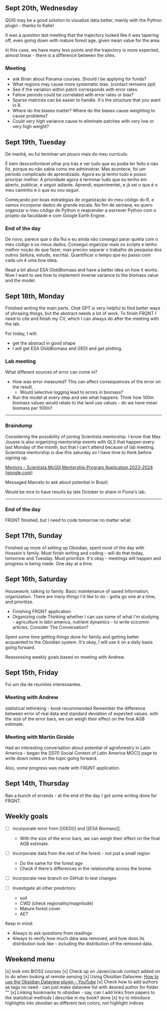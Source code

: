 
## Sept 20th, Wednesday

QGIS may be a good solution to visualize data better, mainly with the Python plugin - thanks to Katie!

It was a question last meeting that the trajectory looked like it was tapering off, even going down with mature forest age, given mean value for the area.

In this case, we have many less points and the trajectory is more expected, almost linear - there is a difference between the sites.

### Meeting
- ask Brian about Panama courses. Should I be applying for funds?
- What regions may cause more systematic bias. (contact remsens ppl)
- See if the variation within patch corresponds with error rates.
- Fallow periods could be correlated with error rates or bias?
- Sparse matrices can be easier to handle. It's the structure that you want in R.
- Where do the biases matter? Where do the biases cause weighting to cause problems?
- Could very high variance cause to eliminate patches with very low or very high weight?



## Sept 19th, Tuesday
De manhã, eu fui terminar um pouco mais do meu currículo.

É bem desconfortável olhar pra trás e ver tudo que eu podia ter feito e não fiz, porque eu não sabia como me administrar. Mas acontece, foi um período complicado de aprendizado. Agora eu já tenho tudo e posso priorizar melhor. A prioridade agora é terminar tudo que eu tenho em aberto, publicar, e seguir adiante. Aprendi, experimentei, e já sei o que é o meu caminho e o que eu vou seguir.

Começando por boas estratégias de organização do meu código do R, e vamos incorporar dados de grande escala. No fim de semana, eu quero organizar o meu código de Python e reaprender a escrever Python com o projeto da faculdade e com Google Earth Engine.

### End of the day

De novo, parece que o dia flui e eu ainda não consegui parar quieta com o meu código e os meus dados. Consegui organizar mais os scripts e tenho melhor noção do que fazer, mas preciso separar o trabalho de pesquisa dos outros (leitura, estudo, escrita). Quantificar o tempo que eu passo com cada um é uma boa ideia.

Read a bit about ESA GlobBiomass and have a better idea on how it works. Now I want to see how to implement inverse variance to the biomass value and the model.



## Sept 18th, Monday

Finished writing the main parts. Chat GPT is very helpful to find better ways of phrasing things, but the abstract needs a lot of work. To finish FRQNT I need to cite and finish my CV, which I can always do after the meeting with the lab.

For today, I will:
- get the abstract in good shape
- I will get ESA GlobBiomass and GEDI and get plotting.
### Lab meeting
What different sources of error can come in?
- How was error measured? This can affect consequences of the error on the result.
	- Would selective logging lead to errors in biomass?
- Run the model at every step and see what happens.
Think how 100m biomass values would relate to the land use values - do we have mean biomass per 100m?
---------------
### Braindump

Considering the possibility of joining Scientista mentorship. I know that Max Jousse is also organizing mentorship events with QLS that happen every last Monday of the month, but that I can't attend because of lab meeting. Scientista mentorship is due this saturday so I have time to think before signing up.

[Mentors - Scientista McGill Mentorship Program Application 2023-2024 (google.com)](https://docs.google.com/forms/d/e/1FAIpQLSdZNdDAxqK2jWwEm73DOD5lFjiYpqrjtD8w-X6cSvlaNkZj1g/viewform)

Messaged Marcelo to ask about potential in Brazil.

Would be nice to have results by late October to share in Fiona's lab.

---------------
### End of the day

FRQNT finished, but I need to code tomorrow no matter what.

## Sept 17th, Sunday

Finished up more of setting up Obsidian, spent most of the day with Hossein's family. Must finish writing and coding - will do that today, tomorrow and Tuesday. Must prioritize. It's okay - meetings will happen and progress is being made. One day at a time.

## Sept 16th, Saturday
Housework, talking to family.
Basic maintenance of saved information, organization.
There are many things I'd like to do - gotta go one at a time, and prioritize.
- Finishing FRQNT application
- Organizing code
Thinking whether I can use some of what I'm studying - agriculture in latin america, nutrient dynamics - to write scicomm articles.
Consider The Conversation?

Spent some time getting things done for family and getting better acquainted to the Obsidian system. It's okay, I will use it on a daily basis going forward.

Reassessing weekly goals based on meeting with Andrew.

## Sept 15th, Friday
Foi um dia de reuniões interessantes.
### Meeting with Andrew
statistical rethinking - book recommended
Remember the difference between error of real data and standard deviation of expected values.
with the size of the error bars, we can weigh their effect on the final AGB estimate.
### Meeting with Martín Giraldo
Had an interesting conversation about potential of agroforestry in Latin America - began the [[070 Social Context of Latin America MOC]] page to write down notes on the topic going forward.

Also, some progress was made with FRQNT application.
## Sept 14th, Thursday

Ran a bunch of errands - at the end of the day I got some writing done for FRQNT.
## Weekly goals

- [ ] incorporate error from [[GEDI]] and [[ESA Biomass]].
	- With the size of the error bars, we can weigh their effect on the final AGB estimate.

- [ ] Incorporate data from the rest of the forest - not just a small region
	- Do the same for the forest age
	- Check if there's differences in the relationship across the biome.

- [ ] Incorporate new branch on GitHub to test changes

- [ ] Investigate all other predictors:
	- soil
	- CWD (check regionality/magnitude)
	- Mature forest cover
	- AET

Keep in mind:
- Always to ask questions from readings
- Always to verify how much data was removed, and how does its distribution look like - including the distribution of the removed data.

## Weekend menu

[x] look into BIOS2 courses
[x] Check up on Javier/Jacob contact
	added on to do when looking at remote sensing
[x] Using Obsidian Dataview:
	[How to use the Obsidian Dataview plugin - YouTube](https://www.youtube.com/watch?v=JTObSymEvWA)
[x] Check how to add authors as tags
	no need - can just make dataview list with desired author for folder ""
[x] Linking bookmarks to obsidian - say, can I add links from papers to the statistical methods I describe in my book?
	done
[x] try to introduce highlights into obsidian as different text colors, not highlight indices
